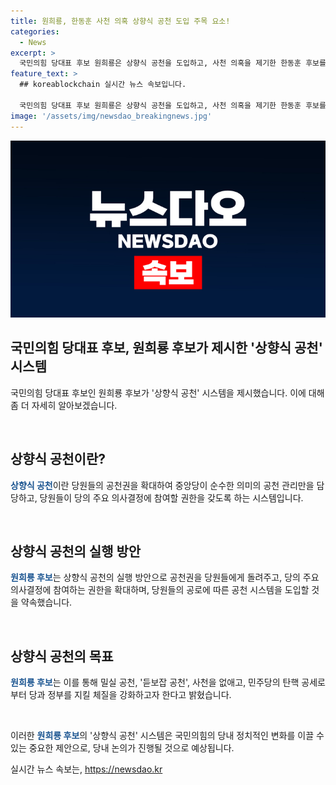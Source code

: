 ```yaml
---
title: 원희룡, 한동훈 사천 의혹 상향식 공천 도입 주목 요소!
categories:
  - News
excerpt: >
  국민의힘 당대표 후보 원희룡은 상향식 공천을 도입하고, 사천 의혹을 제기한 한동훈 후보를 겨냥했다. 당원들에게 공천을 돌려줄 것이며, 상향식 공천을 통해 밀실과 듣보잡 공천을 없애고, 탄핵에 대비하겠다고 전했다. 이에 한동훈 후보는 의혹을 반박하며 상황을 해명했다. 클릭해서 읽어보세요!
feature_text: >
  ## koreablockchain 실시간 뉴스 속보입니다.

  국민의힘 당대표 후보 원희룡은 상향식 공천을 도입하고, 사천 의혹을 제기한 한동훈 후보를 겨냥했다. 당원들에게 공천을 돌려줄 것이며, 상향식 공천을 통해 밀실과 듣보잡 공천을 없애고, 탄핵에 대비하겠다고 전했다. 이에 한동훈 후보는 의혹을 반박하며 상황을 해명했다. 클릭해서 읽어보세요!
image: '/assets/img/newsdao_breakingnews.jpg'
---
```


<p><img src="/assets/img/newsdao_breakingnews.jpg" alt="koreablockchain 속보" /></p>

<h2 data-ke-size="size26">국민의힘 당대표 후보, 원희룡 후보가 제시한 '상향식 공천' 시스템</h2>

<p>국민의힘 당대표 후보인 원희룡 후보가 '상향식 공천' 시스템을 제시했습니다. 이에 대해 좀 더 자세히 알아보겠습니다.</p>

<p data-ke-size="size16">&nbsp;</p>

<h2 data-ke-size="size24">상향식 공천이란?</h2>

<p><b><span style="color: #1a5490;">상향식 공천</span></b>이란 당원들의 공천권을 확대하여 중앙당이 순수한 의미의 공천 관리만을 담당하고, 당원들이 당의 주요 의사결정에 참여할 권한을 갖도록 하는 시스템입니다.</p>

<p data-ke-size="size16">&nbsp;</p>

<h2 data-ke-size="size24">상향식 공천의 실행 방안</h2>

<p><b><span style="color: #1a5490;">원희룡 후보</span></b>는 상향식 공천의 실행 방안으로 공천권을 당원들에게 돌려주고, 당의 주요 의사결정에 참여하는 권한을 확대하며, 당원들의 공로에 따른 공천 시스템을 도입할 것을 약속했습니다. </p>

<p data-ke-size="size16">&nbsp;</p>

<h2 data-ke-size="size24">상향식 공천의 목표</h2>

<p><b><span style="color: #1a5490;">원희룡 후보</span></b>는 이를 통해 밀실 공천, '듣보잡 공천', 사천을 없애고, 민주당의 탄핵 공세로부터 당과 정부를 지킬 체질을 강화하고자 한다고 밝혔습니다.</p>

<p data-ke-size="size16">&nbsp;</p>

<p>이러한 <b><span style="color: #1a5490;">원희룡 후보</span></b>의 '상향식 공천' 시스템은 국민의힘의 당내 정치적인 변화를 이끌 수 있는 중요한 제안으로, 당내 논의가 진행될 것으로 예상됩니다.</p>
실시간 뉴스 속보는, <a href="https://newsdao.kr" rel="dofollow">https://newsdao.kr</a>


